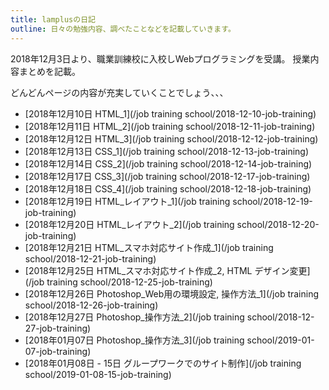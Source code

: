 ```yaml
---
title: lamplusの日記
outline: 日々の勉強内容、調べたことなどを記載していきます。
---
```


2018年12月3日より、職業訓練校に入校しWebプログラミングを受講。
授業内容まとめを記載。

どんどんページの内容が充実していくことでしょう、、、

- [2018年12月10日 HTML_1](/job training school/2018-12-10-job-training)
- [2018年12月11日 HTML_2](/job training school/2018-12-11-job-training)
- [2018年12月12日 HTML_3](/job training school/2018-12-12-job-training)
- [2018年12月13日 CSS_1](/job training school/2018-12-13-job-training)
- [2018年12月14日 CSS_2](/job training school/2018-12-14-job-training)
- [2018年12月17日 CSS_3](/job training school/2018-12-17-job-training)
- [2018年12月18日 CSS_4](/job training school/2018-12-18-job-training)
- [2018年12月19日 HTML_レイアウト_1](/job training school/2018-12-19-job-training)
- [2018年12月20日 HTML_レイアウト_2](/job training school/2018-12-20-job-training)
- [2018年12月21日 HTML_スマホ対応サイト作成_1](/job training school/2018-12-21-job-training)
- [2018年12月25日 HTML_スマホ対応サイト作成_2, HTML デザイン変更](/job training school/2018-12-25-job-training)
- [2018年12月26日 Photoshop_Web用の環境設定, 操作方法_1](/job training school/2018-12-26-job-training)
- [2018年12月27日 Photoshop_操作方法_2](/job training school/2018-12-27-job-training)
- [2018年01月07日 Photoshop_操作方法_3](/job training school/2019-01-07-job-training)
- [2018年01月08日 - 15日 グループワークでのサイト制作](/job training school/2019-01-08-15-job-training)
